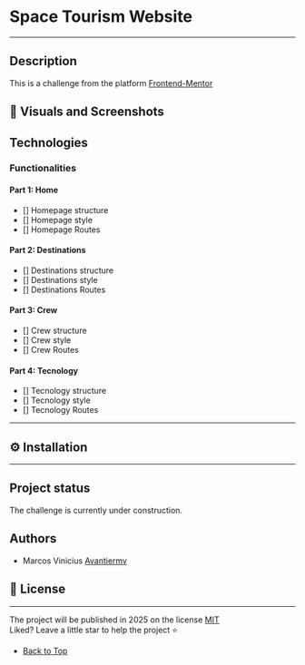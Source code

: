 # Space Tourism Website
---------------------
## Description 

This is a challenge from the platform [Frontend-Mentor](https://www.frontendmentor.io/)

## 📸 Visuals and Screenshots


## Technologies            
  
### Functionalities

#### Part 1: Home
- [] Homepage structure
- [] Homepage style
- [] Homepage Routes

#### Part 2: Destinations
- [] Destinations structure
- [] Destinations style
- [] Destinations Routes

#### Part 3: Crew
- [] Crew structure
- [] Crew style
- [] Crew Routes

#### Part 4: Tecnology
- [] Tecnology structure
- [] Tecnology style
- [] Tecnology Routes

-----
## ⚙ Installation    

-------------
## Project status

The challenge is currently under construction.

## Authors

- Marcos Vinicius [Avantiermv]()

## 📜 License             
-------------
The project will be published in 2025 on the license [MIT](./LICENSE)                      
Liked?  Leave a little star to help the project ⭐           

- [Back to Top](#space-tourism-website)

